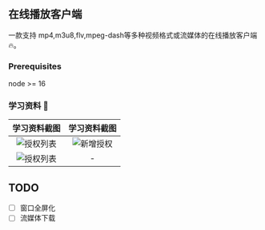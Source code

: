 ## 在线播放客户端

一款支持 mp4,m3u8,flv,mpeg-dash等多种视频格式或流媒体的在线播放客户端 🔥。

### Prerequisites

node >= 16
### 学习资料 🤩

|                          学习资料截图                           |                          学习资料截图                           |
| :-------------------------------------------------------------: | :-------------------------------------------------------------: |
| ![授权列表](https://s2.loli.net/2022/09/18/4Yid5Ql81wnV2bU.png) | ![新增授权](https://s2.loli.net/2022/09/18/cbzwIdaXvoxWMi9.png) |
| ![授权列表](https://s2.loli.net/2022/09/18/vGnX5ApCt1oIUf2.png) |                                -                                |

## TODO

- [ ] 窗口全屏化
- [ ] 流媒体下载